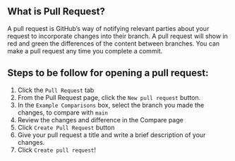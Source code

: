 ## What is Pull Request?
A pull request is GitHub’s way of notifying relevant parties about your request to incorporate changes into their branch.
A pull request will show in red and green the differences of the content between branches.
You can make a pull request any time you complete a commit.

## Steps to be follow for opening a pull request:
1. Click the  ```Pull Request``` tab
2. From the Pull Request page, click the ```New pull request``` button.
3. In the ```Example Comparisons``` box, select the branch you made the changes, to compare with ```main```
4. Review the changes and difference in the Compare page
5. Click ```Create Pull Request``` button
6. Give your pull request a title and write a brief description of your changes.
7. Click ```Create pull request```!

